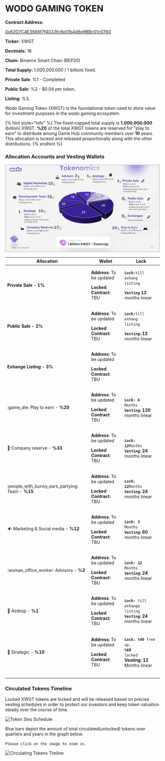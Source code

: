 # WODO GAMING TOKEN

**Contract Address:**&#x20;

[0x62D7C4E3566f7f4033fc8e01b4d8e9BBc01c0760](https://bscscan.com/token/0x62D7C4E3566f7f4033fc8e01b4d8e9BBc01c0760)

**Ticker:** XWGT

**Decimals:** 18

**Chain:** Binance Smart Chain (BEP20)

**Total Supply:** 1.000.000.000 ( 1 billion) fixed.

**Private Sale**: %1 - Completed

**Public Sale**: %2 - $0.04 per token.

**Listing**: %3.

Wodo Gaming Token (XWGT) is the foundational token used to store value for investment purposes in the wodo gaming ecosystem.

{% hint style="info" %}
The fixed-capped total supply is **1.000.000.000** (billion) XWGT. **%20** of the total XWGT tokens are reserved for "play to earn" to distribute among Game Hub community members over **10** years. This allocation is locked and released proportionally along with the other distributions.&#x20;
{% endhint %}

### Allocation Accounts and Vesting Wallets

![](../../.gitbook/assets/Slide26.JPG)

| Allocation                                           | Wallet                                                                                      | Lock                                                                                                                                                                                      |
| ---------------------------------------------------- | ------------------------------------------------------------------------------------------- | ----------------------------------------------------------------------------------------------------------------------------------------------------------------------------------------- |
| **Private Sale - 1%**                                | <p><strong>Address</strong>: To be updated </p><p><strong>Locked Contract</strong>: TBU</p> | <p><strong><code>Lock:</code></strong><code>till exhang listing</code></p><p><strong><code>Vesting</code> 12</strong> months linear </p>                                                  |
| **Public Sale - 2%**                                 | <p><strong>Address</strong>: To be updated </p><p><strong>Locked Contract</strong>: TBU</p> | <p><strong><code>Lock:</code></strong><code>till exhang listing</code></p><p><strong><code>Vesting:</code>12</strong> months linear </p>                                                  |
| **Exhange Listing - 3%**                             | <p><strong>Address</strong>: To be updated </p><p><strong>Locked Contract</strong>: TBU</p> |                                                                                                                                                                                           |
| :game\_die: Play to earn - **%20**                   | <p><strong>Address</strong>: To be updated </p><p><strong>Locked Contract</strong>: TBU</p> | <p><strong><code>Lock: 6</code></strong><code> Months</code><br><strong><code>Vesting</code>:</strong> <strong>120</strong> months linear</p>                                             |
| :briefcase: Company reserve - **%33**                | <p><strong>Address</strong>: To be updated </p><p><strong>Locked Contract</strong>: TBU</p> | <p><strong><code>Lock: 12</code></strong><code>Months</code><br><strong><code>Vesting</code>:</strong> <strong>24</strong> months linear</p>                                              |
| :people\_with\_bunny\_ears\_partying: Team - **%15** | <p><strong>Address</strong>: To be updated </p><p><strong>Locked Contract</strong>: TBU</p> | <p><strong><code>Lock: 12</code></strong><code>Months</code><br><strong><code>Vesting</code>:</strong> <strong>24</strong> months linear</p>                                              |
| :sound: Marketing & Social media - **%12**           | <p><strong>Address</strong>: To be updated </p><p><strong>Locked Contract</strong>: TBU</p> | <p><strong><code>Lock: 3</code></strong><code> Months</code><br><strong><code>Vesting</code>:</strong> <strong>60</strong>  months linear</p>                                             |
| :woman\_office\_worker: Advisors - **%2**            | <p><strong>Address</strong>: To be updated </p><p><strong>Locked Contract</strong>: TBU</p> | <p><strong><code>Lock: 12</code></strong><code> Months</code><br><strong><code>Vesting</code>:</strong> <strong>24</strong> months linear</p>                                             |
| :gift: Airdrop - **%1**                              | <p><strong>Address</strong>: To be updated </p><p><strong>Locked Contract</strong>: TBU</p> | <p><strong><code>Lock:</code></strong><code> till exhange listing</code><br><strong><code>Vesting</code>:</strong> <strong>24</strong> months linear</p>                                  |
| :8ball: Strategic - **%10**                          | <p><strong>Address</strong>: To be updated </p><p><strong>Locked Contract</strong>: TBU</p> | <p><strong><code>Lock: %40</code></strong><code> free up, </code><strong><code>%60</code></strong><code> locked</code><br><strong>Vesting:</strong> <strong>12</strong> Months linear</p> |
|                                                      |                                                                                             |                                                                                                                                                                                           |
|                                                      |                                                                                             |                                                                                                                                                                                           |
|                                                      |                                                                                             |                                                                                                                                                                                           |

### Circulated Tokens Timeline

Locked XWGT tokens are locked and will be released based on precise vesting schedules in order to protect our investors and keep token valuation steady over the course of time.&#x20;

![Token Sles Schedule](../../.gitbook/assets/wodo\_token\_timeline.jpg)

Blue bars depict the amount of total circulated(unlocked) tokens over quarters and years in the graph below.&#x20;

`Please click on the image to zoom in.`

![ Circulating Tokens Timline](../../.gitbook/assets/tokenomics\_bar\_chart.png)
